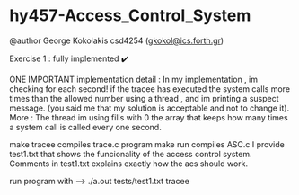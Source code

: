 # hy457-Access_Control_System
@author George Kokolakis csd4254 (gkokol@ics.forth.gr)


Exercise 1 : fully implemented ✔️

ONE IMPORTANT implementation detail : 
In my implementation , im checking for each second! if the tracee
has executed the system calls more times than the allowed number 
using a thread , and im printing a suspect message.
(you said me that my solution is acceptable and not to change it). 
More : The thread im using fills with 0 the array that keeps how 
many times a system call is called every one second.

make tracee compiles trace.c program
make run    compiles ASC.c
I provide  test1.txt that shows the funcionality of the access 
control system. Comments in test1.txt explains exactly
how the acs should work.

run program with -->  ./a.out tests/test1.txt tracee

